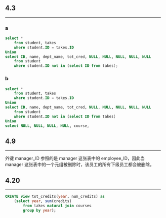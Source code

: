 ## 4.3

---

### a

```sql
select * 
	from student, takes
	where student.ID = takes.ID
Union
select ID, name, dept_name, tot_cred, NULL, NULL, NULL, NULL, NULL 
	from student
	where student.ID not in (select ID from takes);
```

### b

```sql
select *
	from student, takes
	where student.ID = takes.ID
Union
select ID, name, dept_name, tot_cred, NULL, NULL, NULL, NULL, NULL 
	from student
	where student.ID not in (select ID from takes)
Union
select NULL, NULL, NULL, NULL, course, 
```





## 4.9

---

外键 manager_ID 参照的是 manager 这张表中的 employee_ID，因此当 manager 这张表中的一个元组被删除时，该员工的所有下级员工都会被删除。

## 4.20

----

```sql
CREATE view tot_credits(year, num_credits) as
	(select year, sum(credits)
  		from takes natural join courses
  		group by year);
```

